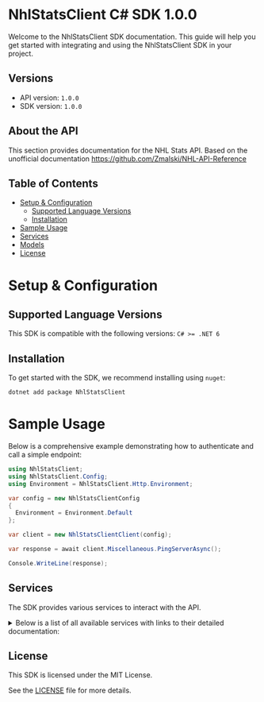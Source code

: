 # NhlStatsClient C# SDK 1.0.0

Welcome to the NhlStatsClient SDK documentation. This guide will help you get started with integrating and using the NhlStatsClient SDK in your project.

## Versions

- API version: `1.0.0`
- SDK version: `1.0.0`

## About the API

This section provides documentation for the NHL Stats API. Based on the unofficial documentation https://github.com/Zmalski/NHL-API-Reference

## Table of Contents

- [Setup & Configuration](#setup--configuration)
  - [Supported Language Versions](#supported-language-versions)
  - [Installation](#installation)
- [Sample Usage](#sample-usage)
- [Services](#services)
- [Models](#models)
- [License](#license)

# Setup & Configuration

## Supported Language Versions

This SDK is compatible with the following versions: `C# >= .NET 6`

## Installation

To get started with the SDK, we recommend installing using `nuget`:

```bash
dotnet add package NhlStatsClient
```

# Sample Usage

Below is a comprehensive example demonstrating how to authenticate and call a simple endpoint:

```cs
using NhlStatsClient;
using NhlStatsClient.Config;
using Environment = NhlStatsClient.Http.Environment;

var config = new NhlStatsClientConfig
{
  Environment = Environment.Default
};

var client = new NhlStatsClientClient(config);

var response = await client.Miscellaneous.PingServerAsync();

Console.WriteLine(response);

```

## Services

The SDK provides various services to interact with the API.

<details> 
<summary>Below is a list of all available services with links to their detailed documentation:</summary>

| Name                                                                   |
| :--------------------------------------------------------------------- |
| [PlayersService](documentation/services/PlayersService.md)             |
| [SkatersService](documentation/services/SkatersService.md)             |
| [GoaliesService](documentation/services/GoaliesService.md)             |
| [DraftService](documentation/services/DraftService.md)                 |
| [TeamsService](documentation/services/TeamsService.md)                 |
| [SeasonService](documentation/services/SeasonService.md)               |
| [GameService](documentation/services/GameService.md)                   |
| [MiscellaneousService](documentation/services/MiscellaneousService.md) |

</details>

## License

This SDK is licensed under the MIT License.

See the [LICENSE](LICENSE) file for more details.

<!-- This file was generated by liblab | https://liblab.com/ -->
